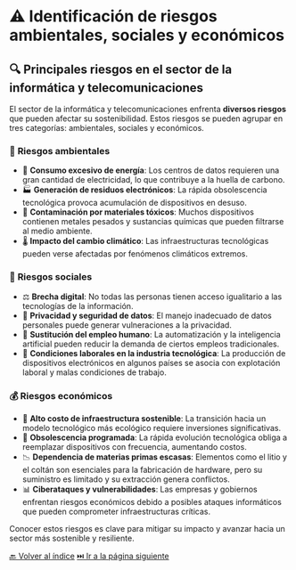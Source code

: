 # ⚠️ Identificación de riesgos ambientales, sociales y económicos

## 🔍 Principales riesgos en el sector de la informática y telecomunicaciones

El sector de la informática y telecomunicaciones enfrenta **diversos riesgos** que pueden afectar su sostenibilidad. Estos riesgos se pueden agrupar en tres categorías: ambientales, sociales y económicos.

### 🌱 **Riesgos ambientales**

- 🔋 **Consumo excesivo de energía**: Los centros de datos requieren una gran cantidad de electricidad, lo que contribuye a la huella de carbono.
- 🏭 **Generación de residuos electrónicos**: La rápida obsolescencia tecnológica provoca acumulación de dispositivos en desuso.
- 🚰 **Contaminación por materiales tóxicos**: Muchos dispositivos contienen metales pesados y sustancias químicas que pueden filtrarse al medio ambiente.
- 🌡️ **Impacto del cambio climático**: Las infraestructuras tecnológicas pueden verse afectadas por fenómenos climáticos extremos.

### 👥 **Riesgos sociales**

- ⚖️ **Brecha digital**: No todas las personas tienen acceso igualitario a las tecnologías de la información.
- 📡 **Privacidad y seguridad de datos**: El manejo inadecuado de datos personales puede generar vulneraciones a la privacidad.
- 🤖 **Sustitución del empleo humano**: La automatización y la inteligencia artificial pueden reducir la demanda de ciertos empleos tradicionales.
- 🚧 **Condiciones laborales en la industria tecnológica**: La producción de dispositivos electrónicos en algunos países se asocia con explotación laboral y malas condiciones de trabajo.

### 💰 **Riesgos económicos**

- 💸 **Alto costo de infraestructura sostenible**: La transición hacia un modelo tecnológico más ecológico requiere inversiones significativas.
- 🔄 **Obsolescencia programada**: La rápida evolución tecnológica obliga a reemplazar dispositivos con frecuencia, aumentando costos.
- 📉 **Dependencia de materias primas escasas**: Elementos como el litio y el coltán son esenciales para la fabricación de hardware, pero su suministro es limitado y su extracción genera conflictos.
- 📊 **Ciberataques y vulnerabilidades**: Las empresas y gobiernos enfrentan riesgos económicos debido a posibles ataques informáticos que pueden comprometer infraestructuras críticas.

Conocer estos riesgos es clave para mitigar su impacto y avanzar hacia un sector más sostenible y resiliente.

[🔙 Volver al índice](../indice_pisa3_1_DelOlmo.md)
[⏭️ Ir a la página siguiente](./2.2_oportunidades_mejora_innovacion_DelOlmo.md)
